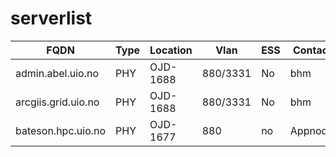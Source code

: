 # serverlist
|       FQDN        |Type|Location|  Vlan  |ESS|Contact-FI|      Contact-External       |    OS    |   EOL    |
|-------------------|----|--------|--------|---|----------|-----------------------------|----------|----------|
|admin.abel.uio.no  |PHY |OJD-1688|880/3331|No |bhm       |                             |RHEL8     |          |
|arcgiis.grid.uio.no|PHY |OJD-1688|880/3331|No |bhm       |                             |RHEL8     |          |
|bateson.hpc.uio.no |PHY |OJD-1677|880     |no |Appnodegrp|jukka.corander@medisin.uio.no|RHEL7-test|2024.04.23|
